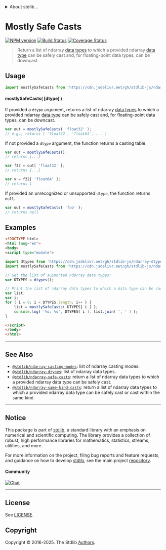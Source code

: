 <!--

@license Apache-2.0

Copyright (c) 2023 The Stdlib Authors.

Licensed under the Apache License, Version 2.0 (the "License");
you may not use this file except in compliance with the License.
You may obtain a copy of the License at

   http://www.apache.org/licenses/LICENSE-2.0

Unless required by applicable law or agreed to in writing, software
distributed under the License is distributed on an "AS IS" BASIS,
WITHOUT WARRANTIES OR CONDITIONS OF ANY KIND, either express or implied.
See the License for the specific language governing permissions and
limitations under the License.

-->


<details>
  <summary>
    About stdlib...
  </summary>
  <p>We believe in a future in which the web is a preferred environment for numerical computation. To help realize this future, we've built stdlib. stdlib is a standard library, with an emphasis on numerical and scientific computation, written in JavaScript (and C) for execution in browsers and in Node.js.</p>
  <p>The library is fully decomposable, being architected in such a way that you can swap out and mix and match APIs and functionality to cater to your exact preferences and use cases.</p>
  <p>When you use stdlib, you can be absolutely certain that you are using the most thorough, rigorous, well-written, studied, documented, tested, measured, and high-quality code out there.</p>
  <p>To join us in bringing numerical computing to the web, get started by checking us out on <a href="https://github.com/stdlib-js/stdlib">GitHub</a>, and please consider <a href="https://opencollective.com/stdlib">financially supporting stdlib</a>. We greatly appreciate your continued support!</p>
</details>

# Mostly Safe Casts

[![NPM version][npm-image]][npm-url] [![Build Status][test-image]][test-url] [![Coverage Status][coverage-image]][coverage-url] <!-- [![dependencies][dependencies-image]][dependencies-url] -->

> Return a list of ndarray [data types][@stdlib/ndarray/dtypes] to which a provided ndarray [data type][@stdlib/ndarray/dtypes] can be safely cast and, for floating-point data types, can be downcast.

<!-- Section to include introductory text. Make sure to keep an empty line after the intro `section` element and another before the `/section` close. -->

<section class="intro">

</section>

<!-- /.intro -->

<!-- Package usage documentation. -->



<section class="usage">

## Usage

```javascript
import mostlySafeCasts from 'https://cdn.jsdelivr.net/gh/stdlib-js/ndarray-mostly-safe-casts@esm/index.mjs';
```

#### mostlySafeCasts( \[dtype] )

If provided a `dtype` argument, returns a list of ndarray [data types][@stdlib/ndarray/dtypes] to which a provided ndarray [data type][@stdlib/ndarray/dtypes] can be safely cast and, for floating-point data types, can be downcast.

```javascript
var out = mostlySafeCasts( 'float32' );
// e.g., returns [ 'float32', 'float64', ... ]
```

If not provided a `dtype` argument, the function returns a casting table.

```javascript
var out = mostlySafeCasts();
// returns {...}

var f32 = out[ 'float32' ];
// returns {...}

var v = f32[ 'float64' ];
// returns 1
```

If provided an unrecognized or unsupported `dtype`, the function returns `null`.

```javascript
var out = mostlySafeCasts( 'foo' );
// returns null
```

</section>

<!-- /.usage -->

<!-- Package usage notes. Make sure to keep an empty line after the `section` element and another before the `/section` close. -->

<section class="notes">

</section>

<!-- /.notes -->

<!-- Package usage examples. -->

<section class="examples">

## Examples

<!-- eslint no-undef: "error" -->

```html
<!DOCTYPE html>
<html lang="en">
<body>
<script type="module">

import dtypes from 'https://cdn.jsdelivr.net/gh/stdlib-js/ndarray-dtypes@esm/index.mjs';
import mostlySafeCasts from 'https://cdn.jsdelivr.net/gh/stdlib-js/ndarray-mostly-safe-casts@esm/index.mjs';

// Get the list of supported ndarray data types:
var DTYPES = dtypes();

// Print the list of ndarray data types to which a data type can be cast...
var list;
var i;
for ( i = 0; i < DTYPES.length; i++ ) {
    list = mostlySafeCasts( DTYPES[ i ] );
    console.log( '%s: %s', DTYPES[ i ], list.join( ', ' ) );
}

</script>
</body>
</html>
```

</section>

<!-- /.examples -->

<!-- Section to include cited references. If references are included, add a horizontal rule *before* the section. Make sure to keep an empty line after the `section` element and another before the `/section` close. -->

<section class="references">

</section>

<!-- /.references -->

<!-- Section for related `stdlib` packages. Do not manually edit this section, as it is automatically populated. -->

<section class="related">

* * *

## See Also

-   <span class="package-name">[`@stdlib/ndarray-casting-modes`][@stdlib/ndarray/casting-modes]</span><span class="delimiter">: </span><span class="description">list of ndarray casting modes.</span>
-   <span class="package-name">[`@stdlib/ndarray-dtypes`][@stdlib/ndarray/dtypes]</span><span class="delimiter">: </span><span class="description">list of ndarray data types.</span>
-   <span class="package-name">[`@stdlib/ndarray-safe-casts`][@stdlib/ndarray/safe-casts]</span><span class="delimiter">: </span><span class="description">return a list of ndarray data types to which a provided ndarray data type can be safely cast.</span>
-   <span class="package-name">[`@stdlib/ndarray-same-kind-casts`][@stdlib/ndarray/same-kind-casts]</span><span class="delimiter">: </span><span class="description">return a list of ndarray data types to which a provided ndarray data type can be safely cast or cast within the same kind.</span>

</section>

<!-- /.related -->

<!-- Section for all links. Make sure to keep an empty line after the `section` element and another before the `/section` close. -->


<section class="main-repo" >

* * *

## Notice

This package is part of [stdlib][stdlib], a standard library with an emphasis on numerical and scientific computing. The library provides a collection of robust, high performance libraries for mathematics, statistics, streams, utilities, and more.

For more information on the project, filing bug reports and feature requests, and guidance on how to develop [stdlib][stdlib], see the main project [repository][stdlib].

#### Community

[![Chat][chat-image]][chat-url]

---

## License

See [LICENSE][stdlib-license].


## Copyright

Copyright &copy; 2016-2025. The Stdlib [Authors][stdlib-authors].

</section>

<!-- /.stdlib -->

<!-- Section for all links. Make sure to keep an empty line after the `section` element and another before the `/section` close. -->

<section class="links">

[npm-image]: http://img.shields.io/npm/v/@stdlib/ndarray-mostly-safe-casts.svg
[npm-url]: https://npmjs.org/package/@stdlib/ndarray-mostly-safe-casts

[test-image]: https://github.com/stdlib-js/ndarray-mostly-safe-casts/actions/workflows/test.yml/badge.svg?branch=main
[test-url]: https://github.com/stdlib-js/ndarray-mostly-safe-casts/actions/workflows/test.yml?query=branch:main

[coverage-image]: https://img.shields.io/codecov/c/github/stdlib-js/ndarray-mostly-safe-casts/main.svg
[coverage-url]: https://codecov.io/github/stdlib-js/ndarray-mostly-safe-casts?branch=main

<!--

[dependencies-image]: https://img.shields.io/david/stdlib-js/ndarray-mostly-safe-casts.svg
[dependencies-url]: https://david-dm.org/stdlib-js/ndarray-mostly-safe-casts/main

-->

[chat-image]: https://img.shields.io/gitter/room/stdlib-js/stdlib.svg
[chat-url]: https://app.gitter.im/#/room/#stdlib-js_stdlib:gitter.im

[stdlib]: https://github.com/stdlib-js/stdlib

[stdlib-authors]: https://github.com/stdlib-js/stdlib/graphs/contributors

[umd]: https://github.com/umdjs/umd
[es-module]: https://developer.mozilla.org/en-US/docs/Web/JavaScript/Guide/Modules

[deno-url]: https://github.com/stdlib-js/ndarray-mostly-safe-casts/tree/deno
[deno-readme]: https://github.com/stdlib-js/ndarray-mostly-safe-casts/blob/deno/README.md
[umd-url]: https://github.com/stdlib-js/ndarray-mostly-safe-casts/tree/umd
[umd-readme]: https://github.com/stdlib-js/ndarray-mostly-safe-casts/blob/umd/README.md
[esm-url]: https://github.com/stdlib-js/ndarray-mostly-safe-casts/tree/esm
[esm-readme]: https://github.com/stdlib-js/ndarray-mostly-safe-casts/blob/esm/README.md
[branches-url]: https://github.com/stdlib-js/ndarray-mostly-safe-casts/blob/main/branches.md

[stdlib-license]: https://raw.githubusercontent.com/stdlib-js/ndarray-mostly-safe-casts/main/LICENSE

<!-- <related-links> -->

[@stdlib/ndarray/casting-modes]: https://github.com/stdlib-js/ndarray-casting-modes/tree/esm

[@stdlib/ndarray/dtypes]: https://github.com/stdlib-js/ndarray-dtypes/tree/esm

[@stdlib/ndarray/safe-casts]: https://github.com/stdlib-js/ndarray-safe-casts/tree/esm

[@stdlib/ndarray/same-kind-casts]: https://github.com/stdlib-js/ndarray-same-kind-casts/tree/esm

<!-- </related-links> -->

</section>

<!-- /.links -->
